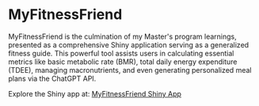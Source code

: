 # MyFitnessFriend

MyFitnessFriend is the culmination of my Master's program learnings, presented as a comprehensive Shiny application serving as a generalized fitness guide. This powerful tool assists users in calculating essential metrics like basic metabolic rate (BMR), total daily energy expenditure (TDEE), managing macronutrients, and even generating personalized meal plans via the ChatGPT API.

Explore the Shiny app at: [MyFitnessFriend Shiny App](https://valentina-colorado-myfitnessfriend.shinyapps.io/myFitnessFriend/)

